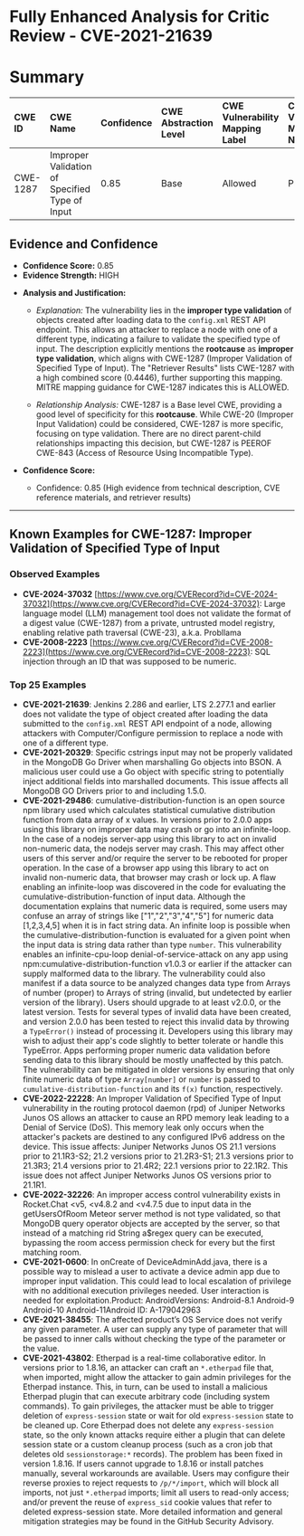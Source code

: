 # Fully Enhanced Analysis for Critic Review - CVE-2021-21639

# Summary
| CWE ID  | CWE Name                                      | Confidence | CWE Abstraction Level | CWE Vulnerability Mapping Label | CWE-Vulnerability Mapping Notes |
| :-------- | :-------------------------------------------- | :--------- | :-------------------- | :------------------------------ | :------------------------------ |
| CWE-1287 | Improper Validation of Specified Type of Input | 0.85      | Base                  | Allowed                         | Primary CWE                     |

## Evidence and Confidence

*   **Confidence Score:** 0.85
*   **Evidence Strength:** HIGH

- **Analysis and Justification:**  
  - *Explanation:* The vulnerability lies in the **improper type validation** of objects created after loading data to the `config.xml` REST API endpoint. This allows an attacker to replace a node with one of a different type, indicating a failure to validate the specified type of input. The description explicitly mentions the **rootcause** as **improper type validation**, which aligns with CWE-1287 (Improper Validation of Specified Type of Input). The "Retriever Results" lists CWE-1287 with a high combined score (0.4446), further supporting this mapping. MITRE mapping guidance for CWE-1287 indicates this is ALLOWED.

  - *Relationship Analysis:* CWE-1287 is a Base level CWE, providing a good level of specificity for this **rootcause**. While CWE-20 (Improper Input Validation) could be considered, CWE-1287 is more specific, focusing on type validation. There are no direct parent-child relationships impacting this decision, but CWE-1287 is PEEROF CWE-843 (Access of Resource Using Incompatible Type).

- **Confidence Score:**
  - Confidence: 0.85 (High evidence from technical description, CVE reference materials, and retriever results)

---



## Known Examples for CWE-1287: Improper Validation of Specified Type of Input
### Observed Examples
- **CVE-2024-37032** [https://www.cve.org/CVERecord?id=CVE-2024-37032](https://www.cve.org/CVERecord?id=CVE-2024-37032): Large language model (LLM) management tool does not validate the format of a digest value (CWE-1287) from a private, untrusted model registry, enabling relative path traversal (CWE-23), a.k.a. Probllama
- **CVE-2008-2223** [https://www.cve.org/CVERecord?id=CVE-2008-2223](https://www.cve.org/CVERecord?id=CVE-2008-2223): SQL injection through an ID that was supposed to be numeric.
### Top 25 Examples
- **CVE-2021-21639**: Jenkins 2.286 and earlier, LTS 2.277.1 and earlier does not validate the type of object created after loading the data submitted to the `config.xml` REST API endpoint of a node, allowing attackers with Computer/Configure permission to replace a node with one of a different type.
- **CVE-2021-20329**: Specific cstrings input may not be properly validated in the MongoDB Go Driver when marshalling Go objects into BSON. A malicious user could use a Go object with specific string to potentially inject additional fields into marshalled documents. This issue affects all MongoDB GO Drivers prior to and including 1.5.0. 
- **CVE-2021-29486**: cumulative-distribution-function is an open source npm library used which calculates statistical cumulative distribution function from data array of x values. In versions prior to 2.0.0 apps using this library on improper data may crash or go into an infinite-loop. In the case of a nodejs server-app using this library to act on invalid non-numeric data, the nodejs server may crash. This may affect other users of this server and/or require the server to be rebooted for proper operation. In the case of a browser app using this library to act on invalid non-numeric data, that browser may crash or lock up. A flaw enabling an infinite-loop was discovered in the code for evaluating the cumulative-distribution-function of input data. Although the documentation explains that numeric data is required, some users may confuse an array of strings like ["1","2","3","4","5"] for numeric data [1,2,3,4,5] when it is in fact string data. An infinite loop is possible when the cumulative-distribution-function is evaluated for a given point when the input data is string data rather than type `number`. This vulnerability enables an infinite-cpu-loop denial-of-service-attack on any app using npm:cumulative-distribution-function v1.0.3 or earlier if the attacker can supply malformed data to the library. The vulnerability could also manifest if a data source to be analyzed changes data type from Arrays of number (proper) to Arrays of string (invalid, but undetected by earlier version of the library). Users should upgrade to at least v2.0.0, or the latest version. Tests for several types of invalid data have been created, and version 2.0.0 has been tested to reject this invalid data by throwing a `TypeError()` instead of processing it. Developers using this library may wish to adjust their app's code slightly to better tolerate or handle this TypeError. Apps performing proper numeric data validation before sending data to this library should be mostly unaffected by this patch. The vulnerability can be mitigated in older versions by ensuring that only finite numeric data of type `Array[number]` or `number` is passed to `cumulative-distribution-function` and its `f(x)` function, respectively.
- **CVE-2022-22228**: An Improper Validation of Specified Type of Input vulnerability in the routing protocol daemon (rpd) of Juniper Networks Junos OS allows an attacker to cause an RPD memory leak leading to a Denial of Service (DoS). This memory leak only occurs when the attacker's packets are destined to any configured IPv6 address on the device. This issue affects: Juniper Networks Junos OS 21.1 versions prior to 21.1R3-S2; 21.2 versions prior to 21.2R3-S1; 21.3 versions prior to 21.3R3; 21.4 versions prior to 21.4R2; 22.1 versions prior to 22.1R2. This issue does not affect Juniper Networks Junos OS versions prior to 21.1R1.
- **CVE-2022-32226**: An improper access control vulnerability exists in Rocket.Chat <v5, <v4.8.2 and <v4.7.5 due to input data in the getUsersOfRoom Meteor server method is not type validated, so that MongoDB query operator objects are accepted by the server, so that instead of a matching rid String a$regex query can be executed, bypassing the room access permission check for every but the first matching room.
- **CVE-2021-0600**: In onCreate of DeviceAdminAdd.java, there is a possible way to mislead a user to activate a device admin app due to improper input validation. This could lead to local escalation of privilege with no additional execution privileges needed. User interaction is needed for exploitation.Product: AndroidVersions: Android-8.1 Android-9 Android-10 Android-11Android ID: A-179042963
- **CVE-2021-38455**: The affected product’s OS Service does not verify any given parameter. A user can supply any type of parameter that will be passed to inner calls without checking the type of the parameter or the value.
- **CVE-2021-43802**: Etherpad is a real-time collaborative editor. In versions prior to 1.8.16, an attacker can craft an `*.etherpad` file that, when imported, might allow the attacker to gain admin privileges for the Etherpad instance. This, in turn, can be used to install a malicious Etherpad plugin that can execute arbitrary code (including system commands). To gain privileges, the attacker must be able to trigger deletion of `express-session` state or wait for old `express-session` state to be cleaned up. Core Etherpad does not delete any `express-session` state, so the only known attacks require either a plugin that can delete session state or a custom cleanup process (such as a cron job that deletes old `sessionstorage:*` records). The problem has been fixed in version 1.8.16. If users cannot upgrade to 1.8.16 or install patches manually, several workarounds are available. Users may configure their reverse proxies to reject requests to `/p/*/import`, which will block all imports, not just `*.etherpad` imports; limit all users to read-only access; and/or prevent the reuse of `express_sid` cookie values that refer to deleted express-session state. More detailed information and general mitigation strategies may be found in the GitHub Security Advisory.
